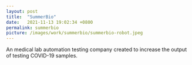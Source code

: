 ```yaml
---
layout: post
title:  "SummerBio"
date:   2021-11-13 19:02:34 +0800
permalink: summerbio
picture: /images/work/summerbio/summerbio-robot.jpeg
---
```


An medical lab automation testing company created to increase the output of testing COVID-19 samples. 